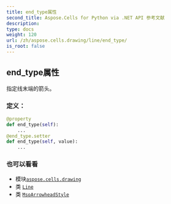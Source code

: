 ```yaml
---
title: end_type属性
second_title: Aspose.Cells for Python via .NET API 参考文献
description:
type: docs
weight: 120
url: /zh/aspose.cells.drawing/line/end_type/
is_root: false
---
```

## end_type属性

指定线末端的箭头。
### 定义：
```python
@property
def end_type(self):
    ...
@end_type.setter
def end_type(self, value):
    ...
```

### 也可以看看
* 模块[`aspose.cells.drawing`](../../)
* 类 [`Line`](/cells/python-net/zh/aspose.cells.drawing/line)
* 类 [`MsoArrowheadStyle`](/cells/python-net/zh/aspose.cells.drawing/msoarrowheadstyle)
